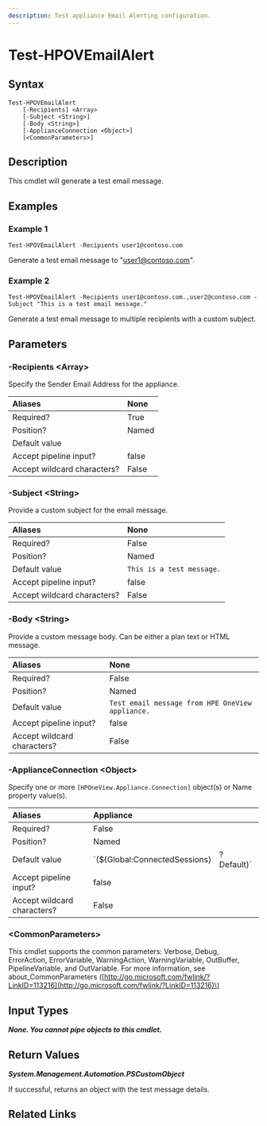```yaml
---
description: Test appliance Email Alerting configuration.
---
```


# Test-HPOVEmailAlert

## Syntax

```text
Test-HPOVEmailAlert
    [-Recipients] <Array>
    [-Subject <String>]
    [-Body <String>]
    [-ApplianceConnection <Object>]
    [<CommonParameters>]
```

## Description

This cmdlet will generate a test email message.

## Examples

### Example 1

```text
Test-HPOVEmailAlert -Recipients user1@contoso.com
```

Generate a test email message to "user1@contoso.com".

### Example 2

```text
Test-HPOVEmailAlert -Recipients user1@contoso.com.,user2@contoso.com -Subject "This is a test email message."
```

Generate a test email message to multiple recipients with a custom subject.

## Parameters

### -Recipients &lt;Array&gt;

Specify the Sender Email Address for the appliance.

| Aliases | None |
| :--- | :--- |
| Required? | True |
| Position? | Named |
| Default value |  |
| Accept pipeline input? | false |
| Accept wildcard characters? | False |

### -Subject &lt;String&gt;

Provide a custom subject for the email message.

| Aliases | None |
| :--- | :--- |
| Required? | False |
| Position? | Named |
| Default value | `This is a test message.` |
| Accept pipeline input? | false |
| Accept wildcard characters? | False |

### -Body &lt;String&gt;

Provide a custom message body. Can be either a plan text or HTML message.

| Aliases | None |
| :--- | :--- |
| Required? | False |
| Position? | Named |
| Default value | `Test email message from HPE OneView appliance.` |
| Accept pipeline input? | false |
| Accept wildcard characters? | False |

### -ApplianceConnection &lt;Object&gt;

Specify one or more `[HPOneView.Appliance.Connection]` object\(s\) or Name property value\(s\).

| Aliases | Appliance |  |
| :--- | :--- | :--- |
| Required? | False |  |
| Position? | Named |  |
| Default value | \`\(${Global:ConnectedSessions} | ? Default\)\` |
| Accept pipeline input? | false |  |
| Accept wildcard characters? | False |  |

### &lt;CommonParameters&gt;

This cmdlet supports the common parameters: Verbose, Debug, ErrorAction, ErrorVariable, WarningAction, WarningVariable, OutBuffer, PipelineVariable, and OutVariable. For more information, see about\_CommonParameters \([http://go.microsoft.com/fwlink/?LinkID=113216](http://go.microsoft.com/fwlink/?LinkID=113216)\)

## Input Types

_**None. You cannot pipe objects to this cmdlet.**_

## Return Values

_**System.Management.Automation.PSCustomObject**_

If successful, returns an object with the test message details.

## Related Links

